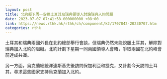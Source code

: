 ```yaml
---
layout: post
title: 北約擬下周一安排土耳其及瑞典領導人討論瑞典入約問題
date: 2023-07-07 07:41:58.000000000 +08:00
link: https://news.rthk.hk/rthk/ch/component/k2/1707842-20230707.htm
categories: rthk
---
```


土耳其和瑞典兩國外長在北約總部舉行會談，但瑞典仍然未能說服土耳其，解除對瑞典加入北約的阻礙。北約計劃下星期一同兩國領導人會晤，爭取兩國在北約峰會前達成共識。

另一方面，烏克蘭總統澤連斯基先後訪問保加利亞和捷克，又計劃今天訪問土耳其，尋求這些國家支持烏克蘭加入北約。
